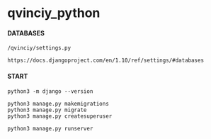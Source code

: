 # qvinciy_python

#### DATABASES

    /qvinciy/settings.py

    https://docs.djangoproject.com/en/1.10/ref/settings/#databases

#### START

    python3 -m django --version

    python3 manage.py makemigrations
    python3 manage.py migrate
    python3 manage.py createsuperuser

    python3 manage.py runserver
